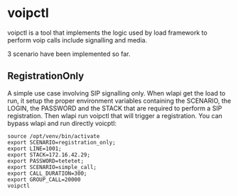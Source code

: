 # voipctl

voipctl is a tool that implements the logic used by load framework to perform
voip calls include signalling and media.

3 scenario have been implemented so far.

## RegistrationOnly
A simple use case involving SIP signalling only.
When wlapi get the load to run, it setup the proper environment
variables containing the SCENARIO, the LOGIN, the PASSWORD and the STACK that 
are required to perform a SIP registration. Then wlapi run 
voipctl that will trigger a registration.
You can bypass wlapi and run directly voicptl:


```
source /opt/venv/bin/activate
export SCENARIO=registration_only;
export LINE=1001;
export STACK=172.16.42.29;
export PASSWORD=tetetet;
export SCENARIO=simple_call;
export CALL_DURATION=300;
export GROUP_CALL=20000
voipctl
```